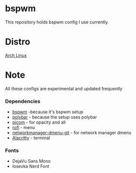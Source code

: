 # bspwm
This repository holds bspwm config I use currently. 

# Distro
[Arch Linux](https://aur.archlinux.org/)

# Note 
All these configs are experimental and updated frequently

### Dependencies
- [bspwm](https://archlinux.org/packages/community/x86_64/bspwm/) -because it's bspwm setup
- [polybar](https://aur.archlinux.org/packages/polybar) - because the setup uses polybar
- [picom](https://archlinux.org/packages/community/x86_64/picom/) - for opacity and all 
- [rofi](https://archlinux.org/packages/community/x86_64/rofi/) - menu
- [networkmanager-dmenu-git](https://aur.archlinux.org/packages/networkmanager-dmenu-git) - for network manager dmenu
- [Alacritty](https://archlinux.org/packages/community/x86_64/alacritty/) - terminal

### Fonts
- DejaVu Sans Mono
- Iosevka Nerd Font
